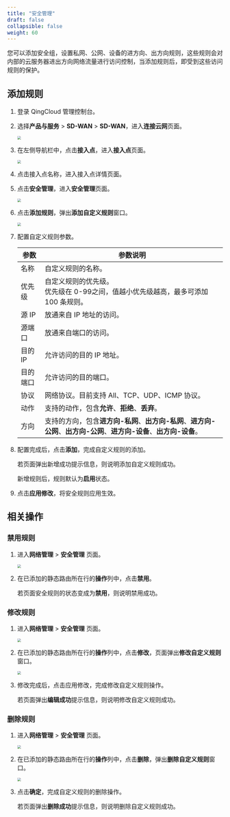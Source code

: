 ```yaml
---
title: "安全管理"
draft: false
collapsible: false
weight: 60
---
```


您可以添加安全组，设置私网、公网、设备的进方向、出方向规则，这些规则会对内部的云服务器进出方向网络流量进行访问控制，当添加规则后，即受到这些访问规则的保护。

## 添加规则

1. 登录 QingCloud 管理控制台。

2. 选择**产品与服务** > **SD-WAN** > **SD-WAN**，进入**连接云网**页面。

   <img src="../../../_images/qs_cloud_network.png" style="zoom:50%;" />

3. 在左侧导航栏中，点击**接入点**，进入**接入点**页面。

   <img src="../../../_images/qs_light_access.png" style="zoom:50%;" />

4. 点击接入点名称，进入接入点详情页面。

5. 点击**安全管理**，进入**安全管理**页面。

   <img src="../../../_images/um_security_list.png" style="zoom:50%;" />

6. 点击**添加规则**，弹出**添加自定义规则**窗口。

   <img src="../../../_images/um_security_win.png" style="zoom:50%;" />

7. 配置自定义规则参数。

   | 参数     | 参数说明                                                     |
   | -------- | ------------------------------------------------------------ |
   | 名称     | 自定义规则的名称。                                           |
   | 优先级   | 自定义规则的优先级。<br />优先级在 0-99之间，值越小优先级越高，最多可添加 100 条规则。 |
   | 源 IP    | 放通来自 IP 地址的访问。                                     |
   | 源端口   | 放通来自端口的访问。                                         |
   | 目的 IP  | 允许访问的目的 IP 地址。                                     |
   | 目的端口 | 允许访问的目的端口。                                         |
   | 协议     | 网络协议。目前支持 All、TCP、UDP、ICMP 协议。                |
   | 动作     | 支持的动作，包含**允许**、**拒绝**、**丢弃**。               |
   | 方向     | 支持的方向，包含**进方向-私网**、**出方向-私网**、**进方向-公网**、**出方向-公网**、**进方向-设备**、**出方向-设备**。 |

8. 配置完成后，点击**添加**，完成自定义规则的添加。

   若页面弹出新增成功提示信息，则说明添加自定义规则成功。

   新增规则后，规则默认为**启用**状态。

5. 点击**应用修改**，将安全规则应用生效。

## 相关操作

### 禁用规则

1. 进入**网络管理** > **安全管理** 页面。

   <img src="../../../_images/um_security_list.png" style="zoom:50%;" />

2. 在已添加的静态路由所在行的**操作**列中，点击**禁用**。

   若页面安全规则的状态变成为**禁用**，则说明禁用成功。

### 修改规则

1. 进入**网络管理** > **安全管理** 页面。

   <img src="../../../_images/um_security_list.png" style="zoom:50%;" />

2. 在已添加的静态路由所在行的**操作**列中，点击**修改**，页面弹出**修改自定义规则**窗口。

   <img src="../../../_images/um_security_disable.png" style="zoom:50%;" />

3. 修改完成后，点击应用修改，完成修改自定义规则操作。

   若页面弹出**编辑成功**提示信息，则说明修改自定义规则成功。

### 删除规则

1. 进入**网络管理** > **安全管理** 页面。

   <img src="../../../_images/um_security_list.png" style="zoom:50%;" />

2. 在已添加的静态路由所在行的**操作**列中，点击**删除**，弹出**删除自定义规则**窗口。

   <img src="../../../_images/um_del_bgp.png" style="zoom:50%;" />

3. 点击**确定**，完成自定义规则的删除操作。

   若页面弹出**删除成功**提示信息，则说明删除自定义规则成功。
